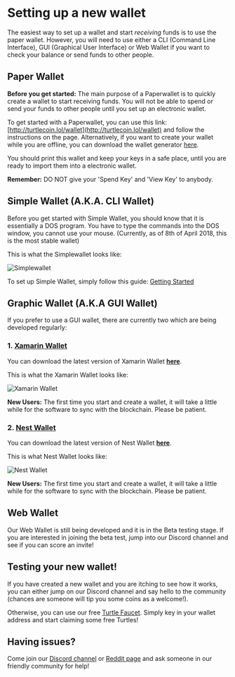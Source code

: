 # Setting up a new wallet

The easiest way to set up a wallet and start *receiving* funds is to use the paper wallet. However, you will need to use either a CLI (Command Line Interface), GUI (Graphical User Interface) or Web Wallet if you want to check your balance or send funds to other people.

## Paper Wallet

**Before you get started:** The main purpose of a Paperwallet is to quickly create a wallet to start receiving funds. You will not be able to spend or send your funds to other people until you set up an electronic wallet.

To get started with a Paperwallet, you can use this link: [http://turtlecoin.lol/wallet](http://turtlecoin.lol/wallet) and follow the instructions on the page. Alternatively, if you want to create your wallet while you are offline, you can download the wallet generator [here](https://github.com/turtlecoin/paper-turtle).

You should print this wallet and keep your keys in a safe place, until you are ready to import them into a electronic wallet.

**Remember:** DO NOT give your 'Spend Key' and 'View Key' to anybody.

## Simple Wallet (A.K.A. CLI Wallet)

Before you get started with Simple Wallet, you should know that it is essentially a DOS program. You have to type the commands into the DOS window, you cannot use your mouse. (Currently, as of 8th of April 2018, this is the most stable wallet) 

This is what the Simplewallet looks like:

![Simplewallet](https://github.com/holytastyguacamole/turtlecoin-wiki/blob/master/images/screenshot_simplewallet.png)

To set up Simple Wallet, simply follow this guide: [Getting Started](https://github.com/turtlecoin/turtlecoin/wiki/Getting-Started#using-simplewallet)  

## Graphic Wallet (A.K.A GUI Wallet)

If you prefer to use a GUI wallet, there are currently two which are being developed regularly:

### 1. [Xamarin Wallet](https://github.com/turtlecoin/turtle-wallet-xamarin)

You can download the latest version of Xamarin Wallet **[here](https://github.com/turtlecoin/turtle-wallet-xamarin/releases)**.

This is what the Xamarin Wallet looks like:

![Xamarin Wallet](https://github.com/holytastyguacamole/turtlecoin-wiki/blob/master/images/screenshot_xamarin.png)

**New Users:** The first time you start and create a wallet, it will take a little while for the software to sync with the blockchain. Please be patient.

### 2. [Nest Wallet](https://github.com/turtlecoin/turtle-wallet-go)

You can download the latest version of Nest Wallet **[here](https://github.com/turtlecoin/turtle-wallet-go/releases)**.

This is what Nest Wallet looks like:

![Nest Wallet](https://github.com/holytastyguacamole/turtlecoin-wiki/blob/master/images/screenshot_nest.png)

**New Users:** The first time you start and create a wallet, it will take a little while for the software to sync with the blockchain. Please be patient.

## Web Wallet 

Our Web Wallet is still being developed and it is in the Beta testing stage. If you are interested in joining the beta test, jump into our Discord channel and see if you can score an invite!

## Testing your new wallet!

If you have created a new wallet and you are itching to see how it works, you can either jump on our Discord channel and say hello to the community (chances are someone will tip you some coins as a welcome!).

Otherwise, you can use our free [Turtle Faucet](https://faucet.trtl.me/). Simply key in your wallet address and start claiming some free Turtles!

## Having issues?

Come join our [Discord channel](https://discord.gg/RJaeQqm) or [Reddit page](https://www.reddit.com/r/TRTL/) and ask someone in our friendly community for help!
